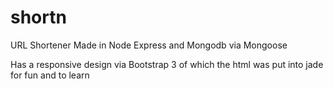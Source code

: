 shortn
======

URL Shortener Made in Node Express and Mongodb via Mongoose

Has a responsive design via Bootstrap 3 of which the html was put into jade for fun and to learn
